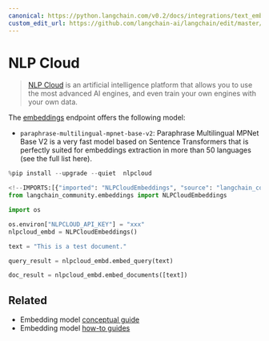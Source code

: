 ```yaml
---
canonical: https://python.langchain.com/v0.2/docs/integrations/text_embedding/nlp_cloud/
custom_edit_url: https://github.com/langchain-ai/langchain/edit/master/docs/docs/integrations/text_embedding/nlp_cloud.ipynb
---
```


# NLP Cloud

> [NLP Cloud](https://docs.nlpcloud.com/#introduction) is an artificial intelligence platform that allows you to use the most advanced AI engines, and even train your own engines with your own data. 

The [embeddings](https://docs.nlpcloud.com/#embeddings) endpoint offers the following model:

* `paraphrase-multilingual-mpnet-base-v2`: Paraphrase Multilingual MPNet Base V2 is a very fast model based on Sentence Transformers that is perfectly suited for embeddings extraction in more than 50 languages (see the full list here).

```python
%pip install --upgrade --quiet  nlpcloud
```

```python
<!--IMPORTS:[{"imported": "NLPCloudEmbeddings", "source": "langchain_community.embeddings", "docs": "https://api.python.langchain.com/en/latest/embeddings/langchain_community.embeddings.nlpcloud.NLPCloudEmbeddings.html", "title": "NLP Cloud"}]-->
from langchain_community.embeddings import NLPCloudEmbeddings
```

```python
import os

os.environ["NLPCLOUD_API_KEY"] = "xxx"
nlpcloud_embd = NLPCloudEmbeddings()
```

```python
text = "This is a test document."
```

```python
query_result = nlpcloud_embd.embed_query(text)
```

```python
doc_result = nlpcloud_embd.embed_documents([text])
```

## Related

- Embedding model [conceptual guide](/docs/concepts/#embedding-models)
- Embedding model [how-to guides](/docs/how_to/#embedding-models)